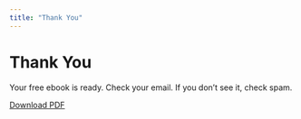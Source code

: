 ```yaml
---
title: "Thank You"
---
```

<h1>Thank You</h1>
<p>Your free ebook is ready. Check your email. If you don’t see it, check spam.</p>
<a class="cta-button" href="/pdf/menbrainai-ebook.pdf" download>Download PDF</a>
